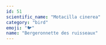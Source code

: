 ```yaml
---
id: 51
scientific_name: "Motacilla cinerea"
category: "bird"
emoji: "🐦"
name: "Bergeronnette des ruisseaux"
---
```

